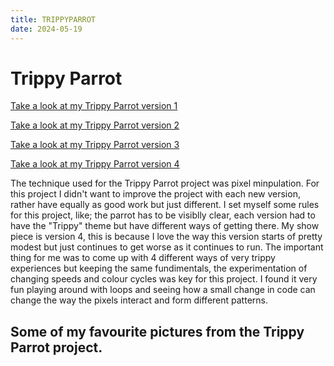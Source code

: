 ```yaml
---
title: TRIPPYPARROT
date: 2024-05-19
---
```


# Trippy Parrot

[Take a look at my Trippy Parrot version 1](/creative-coding-pages/code/TrippyParrot01/index.html)

[Take a look at my Trippy Parrot version 2](/creative-coding-pages/code/TrippyParrot02/index.html)

[Take a look at my Trippy Parrot version 3](/creative-coding-pages/code/TrippyParrot03/index.html)

[Take a look at my Trippy Parrot version 4](/creative-coding-pages/code/TrippyParrot04/index.html)

The technique used for the Trippy Parrot project was pixel minpulation. For this project I didn't want to improve the project with each new version, rather have equally as good work but just different. I set myself some rules for this project, like; the parrot has to be visiblly clear, each version had to have the "Trippy" theme but have different ways of getting there. My show piece is version 4, this is because I love the way this version starts of pretty modest but just continues to get worse as it continues to run. The important thing for me was to come up with 4 different ways of very trippy experiences but keeping the same fundimentals, the experimentation of changing speeds and colour cycles was key for this project. I found it very fun playing around with loops and seeing how a small change in code can change the way the pixels interact and form different patterns.

## Some of my favourite pictures from the Trippy Parrot project.

